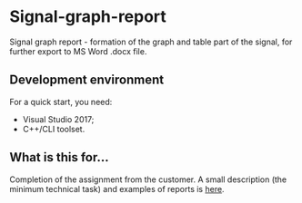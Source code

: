 # Signal-graph-report #

Signal graph report - formation of the graph and table part of the signal, for further export to MS Word .docx file.

## Development environment ##

For a quick start, you need:
* Visual Studio 2017;
* C++/CLI toolset.

## What is this for... ##

Completion of the assignment from the customer. A small description (the minimum technical task) and examples of reports is [here](Task).
